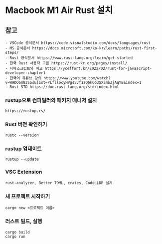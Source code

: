 # Macbook M1 Air Rust 설치

## 참고

    - VSCode 공식문서 https://code.visualstudio.com/docs/languages/rust
    - MS 공식문서 https://docs.microsoft.com/ko-kr/learn/paths/rust-first-steps/
    - Rust 공식문서 https://www.rust-lang.org/learn/get-started
    - 한국 Rust 사용자 그룹 https://rust-kr.org/pages/install/
    - 자바스크립트와 비교 https://yceffort.kr/2022/02/rust-for-javascript-developer-chapter1
    - 한국어 유튜브 강의 https://www.youtube.com/watch?v=W9DO6m8JSSs&list=PLfllocyHVgsSJf1zO6k6o3SX2mbZjAqYE&index=1
    - Rust STD https://doc.rust-lang.org/std/index.html

### rustup으로 컴파일러와 패키지 매니저 설치

    https://rustup.rs/

### Rust 버전 확인하기

    rustc --version

### rustup 업데이트

    rustup --update

### VSC Extension

    rust-analyzer, Better TOML, crates, CodeLLDB 설치

### 새 프로젝트 시작하기

    cargo new <프로젝트 이름>

### 러스트 빌드, 실행

    cargo build
    cargo run
